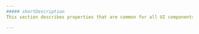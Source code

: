 ```yaml
---
##### shortDescription
This section describes properties that are common for all UI components.

---
```

